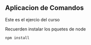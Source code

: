 ## Aplicacion de Comandos

Este es el ejercio del curso

Recuerden instalar los pquetes de node

```
npm install
```